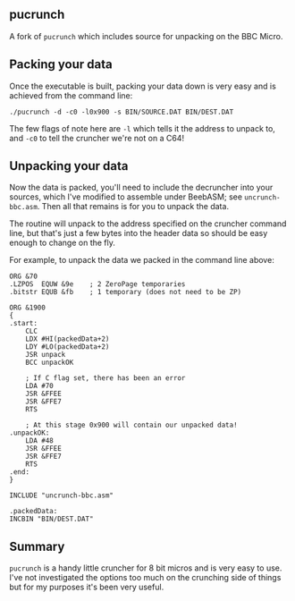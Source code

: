 pucrunch
----

A fork of `pucrunch` which includes source for unpacking on the BBC Micro.

Packing your data
----

Once the executable is built, packing your data down is very easy and is achieved from the command line:

```
./pucrunch -d -c0 -l0x900 -s BIN/SOURCE.DAT BIN/DEST.DAT
```

The few flags of note here are `-l` which tells it the address to unpack to, and `-c0` to tell the cruncher we're not on a C64!

Unpacking your data
----

Now the data is packed, you'll need to include the decruncher into your sources, which I've modified to assemble under BeebASM; see `uncrunch-bbc.asm`. Then all that remains is for you to unpack the data.

The routine will unpack to the address specified on the cruncher command line, but that's just a few bytes into the header data so should be easy enough to change on the fly.

For example, to unpack the data we packed in the command line above:

```
ORG &70
.LZPOS	EQUW &9e	; 2 ZeroPage temporaries
.bitstr	EQUB &fb	; 1 temporary (does not need to be ZP)

ORG &1900
{
.start:
    CLC
    LDX #HI(packedData+2)
    LDY #LO(packedData+2)
    JSR unpack
    BCC unpackOK
    
    ; If C flag set, there has been an error
    LDA #70
    JSR &FFEE
    JSR &FFE7
    RTS
    
    ; At this stage 0x900 will contain our unpacked data!
.unpackOK:
    LDA #48
    JSR &FFEE
    JSR &FFE7
    RTS
.end:
}

INCLUDE "uncrunch-bbc.asm"

.packedData:
INCBIN "BIN/DEST.DAT"
```

Summary
----

`pucrunch` is a handy little cruncher for 8 bit micros and is very easy to use.  I've not investigated the options too much on the crunching side of things but for my purposes it's been very useful.
